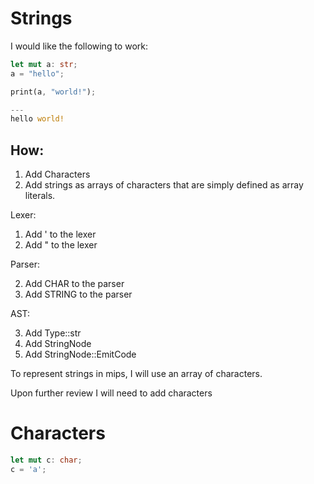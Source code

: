 # Strings

I would like the following to work:

```rust
let mut a: str;
a = "hello";

print(a, "world!");

---
hello world!
```
## How:
1. Add Characters
2. Add strings as arrays of characters that are simply defined as array literals.


Lexer:
1. Add ' to the lexer
2. Add " to the lexer

Parser:

2. Add CHAR to the parser
3. Add STRING to the parser

AST:

3. Add Type::str
4. Add StringNode
5. Add StringNode::EmitCode

To represent strings in mips, I will use an array of characters. 


Upon further review I will need to add characters

# Characters
```rust
let mut c: char;
c = 'a';

```
